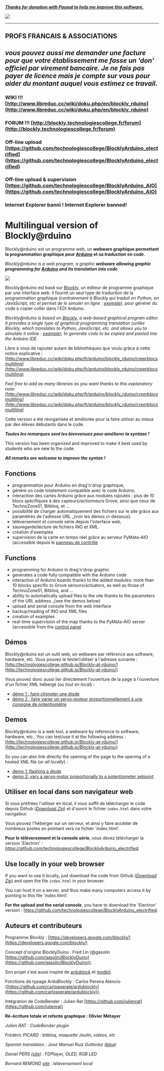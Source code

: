 
***[Thanks for donation with Paypal to help me improve this software.](https://www.paypal.com/fr/cgi-bin/webscr?cmd=_flow&SESSION=o8z3KNFl16Tjlxhk1mBekCcRsG_3_NDe0CfWh8b1vfSYIbMxJnwa92YwM3y&dispatch=5885d80a13c0db1f8e263663d3faee8d4fe1dd75ca3bd4f11d72275b28239088)***

![](https://www.paypalobjects.com/fr_FR/FR/i/btn/btn_donateCC_LG.gif)

----------

**PROFS FRANCAIS & ASSOCIATIONS**
----------------------------------
*vous pouvez aussi me demander une facture pour que votre établissement me fasse un 'don' officiel par virement bancaire. Je ne fais pas payer de licence mais je compte sur vous pour aider du montant auquel vous estimez ce travail.*
----------

### WIKI !!! [http://www.libreduc.cc/wiki/doku.php/en/blockly_rduino](http://www.libreduc.cc/wiki/doku.php/en/blockly_rduino)

### FORUM !!! [http://blockly.technologiescollege.fr/forum](http://blockly.technologiescollege.fr/forum)

### Off-line upload [https://github.com/technologiescollege/BlocklyArduino_electrified](https://github.com/technologiescollege/BlocklyArduino_electrified)

### Off-line upload & supervision [https://github.com/technologiescollege/BlocklyArduino_AIO](https://github.com/technologiescollege/BlocklyArduino_AIO)

### Internet Explorer banni ! Internet Explorer banned!

**Multilingual version of Blockly@rduino**
=====

Blockly@rduino est un programme web, un **webware graphique permettant la programmation graphique pour [Arduino](http://www.arduino.cc/) et sa _traduction en code_**.

*Blockly@rduino is a web program, a graphic **webware allowing graphic programming for [Arduino](http://www.arduino.cc/) and its _translation into code_**.*

![](https://raw.githubusercontent.com/technologiescollege/Blockly-at-rduino/gh-pages/documentation/CaptureEN.JPG)

Blockly@rduino est basé sur [Blockly](https://developers.google.com/blockly/), un éditeur de programme graphique par une interface web. Il fournit un seul type de traduction de la programmation graphique _(contrairement à Blockly qui traduit en Python, en JavaScript, etc et permet de le simuler en ligne : [exemple](https://blockly-demo.appspot.com/static/demos/code/index.html))_, pour générer du code à copier coller dans l'EDI Arduino.

*Blockly@rduino is based on [Blockly](https://developers.google.com/blockly/), a web-based graphical program editor. It provides a single type of graphical programming translation _(unlike Blockly, which translates to Python, JavaScript, etc. and allows you to simulate it online : [example](https://blockly-demo.appspot.com/static/demos/code/index.html))_, to generate code to be copied and pasted into the Arduino IDE.*

Libre à vous de rajouter autant de bibliothèques que voulu grâce à cette notice explicative : [http://www.libreduc.cc/wiki/doku.php/fr/arduino/blockly_rduino/creerblocsmultiling](http://www.libreduc.cc/wiki/doku.php/fr/arduino/blockly_rduino/creerblocsmultiling)

*Feel free to add as many libraries as you want thanks to this explanatory note: [http://www.libreduc.cc/wiki/doku.php/fr/arduino/blockly_rduino/creerblocsmultiling](http://www.libreduc.cc/wiki/doku.php/fr/arduino/blockly_rduino/creerblocsmultiling)*

Cette version a été réorganisée et améliorée pour la faire utiliser au mieux par des élèves débutants dans le code.

**_Toutes les remarques sont les bienvenues pour améliorer la syntaxe !_**

This version has been organized and improved to make it best used by students who are new to the code.

**_All remarks are welcome to improve the syntax !_**

## Fonctions

* programmation pour Arduino en drag'n'drop graphique,
* génère un code totalement compatible avec le code Arduino,
* interaction des cartes Arduino grâce aux modules rajoutés : plus de 10 blocs spécifiques à des capteurs/actionneurs Grove, ainsi que ceux de TechnoZone51, Bitbloq, et ...
* possibilité de charger automatiquement des fichiers sur le site grâce aux paramètres de l'adresse URL _(voir les démos ci-dessous).
* téléversement et console série depuis l'interface web,
* sauvegarde/lecture de fichiers INO et XML
* création d'exemples
* supervision de la carte en temps réel grâce au serveur PyMata-AIO (accessible depuis le [panneau de contrôle](https://github.com/technologiescollege/Blockly-rduino-communication)

## Functions

* programming for Arduino in drag'n'drop graphic
* generates a code fully compatible with the Arduino code
* interaction of Arduino boards thanks to the added modules: more than 10 blocks specific to Grove sensors/actuators, as well as those of TechnoZone51, Bitbloq, and ...
* ability to automatically upload files to the site thanks to the parameters of the URL address _(see the demos below)
* upload and serial console from the web interface
* backup/reading of INO and XML files
* creation of examples
* real-time supervision of the map thanks to the PyMata-AIO server (accessible from the [control panel](https://github.com/technologiescollege/BlocklyArduino_AIO)

## Démos

Blockly@rduino est un outil web, un webware par référence aux software, hardware, etc. Vous pouvez le tester/utiliser à l'adresse suivante :
[http://technologiescollege.github.io/Blockly-at-rduino/](http://technologiescollege.github.io/Blockly-at-rduino/) 

Vous pouvez donc aussi lier directement l'ouverture de la page à l'ouverture d'un fichier XML hébergé (_ou tout en local_) :
* [démo 1 : faire clignoter une diode](http://technologiescollege.github.io/Blockly-at-rduino/?font=O&lang=fr&card=arduino_uno&url=./examples/./blink/blink.xml)
* [démo 2 : faire varier un servo-moteur proportionnellement à une consigne de potentiomètre](http://technologiescollege.github.io/Blockly-at-rduino/?font=O&lang=fr&card=arduino_uno&url=./examples/./servo_potentio/servo_potentio.xml)

## Demos

Blockly@rduino is a web tool, a webware by reference to software, hardware, etc.. You can test/use it at the following address :
[http://technologiescollege.github.io/Blockly-at-rduino/](http://technologiescollege.github.io/Blockly-at-rduino/) 

So you can also link directly the opening of the page to the opening of a hosted XML file (_or all locally_) :
* [demo 1: flashing a diode](http://technologiescollege.github.io/Blockly-at-rduino/?font=O&lang=en&card=arduino_uno&url=./examples/./blink/blink.xml)
* [demo 2: vary a servo-motor proportionally to a potentiometer setpoint](http://technologiescollege.github.io/Blockly-at-rduino/?font=O&lang=en&card=arduino_uno&url=./examples/./servo_potentio/servo_potentio.xml)


## Utiliser en local dans son navigateur web

Si vous préfréez l'utiliser en local, il vous suffit de télécharger le code depuis Github (_[Download Zip](https://github.com/technologiescollege/Blockly-at-rduino/archive/gh-pages.zip)_) et d'ouvrir le fichier `index.html` dans votre navigateur.

Vous pouvez l'héberger sur un serveur, et ainsi y faire accéder de nombreux postes en pointant vers ce fichier 'index.html'.

**Pour le téléversement et la console série**, vous devez télécharger la version 'Electron' :  https://github.com/technologiescollege/BlocklyArduino_electrified.

## Use locally in your web browser

If you want to use it locally, just download the code from Github (_[Download Zip](https://github.com/technologiescollege/Blockly-at-rduino/archive/gh-pages.zip)_) and open the file `index.html` in your browser.

You can host it on a server, and thus make many computers access it by pointing to this file `index.html'.

**For the upload and the serial console**, you have to download the 'Electron' version : https://github.com/technologiescollege/BlocklyArduino_electrified.


## Auteurs et contributeurs
Programme Blockly : [https://developers.google.com/blockly/](https://developers.google.com/blockly/)

Concept d'origine BlocklyDuino : Fred Lin (@gasolin [https://github.com/gasolin/BlocklyDuino](https://github.com/gasolin/BlocklyDuino)).

Son projet s'est aussi inspiré de [ardublock](https://github.com/taweili/ardublock) et [modkit](http://www.modk.it/).

Fonctions de typage ArduBlockly : Carlos Pereira Atencio ([https://github.com/carlosperate/ardublockly](https://github.com/carlosperate/ardublockly)).

Intégration de CodeBender : Julien Rat [https://github.com/julienrat](https://github.com/julienrat)

**Ré-écriture totale et refonte graphique : Olivier Métayer**

_Julien RAT : CodeBender plugin_

_Frédéric PICARD : bitbloq, maquette Jeulin, vidéos, etc_

_Spanish translation : José Manuel Ruiz Gutteriez ([blog](http://josemanuelruizgutierrez.blogspot.com.es/))_

_Daniel PERS ([site](http://blogpeda.ac-poitiers.fr/techno-jean-mace/)) : FDPlayer, OLED, RGB LED_

_Bernard REMOND [site](https://online.nbremond.net/) : téléversement local_

